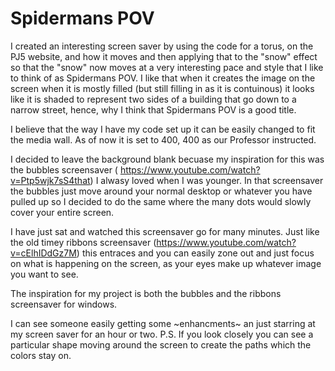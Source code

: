 # Spidermans POV

I created an interesting screen saver by using the code for a torus, on the PJ5 website, and how it moves and then applying that to the "snow" effect so that the "snow" now moves at a very interesting pace and style that I like to think of as Spidermans POV.  I like that when it creates the image on the screen when it is mostly filled (but still filling in as it is contuinous) it looks like it is shaded to represent two sides of a building that go down to a narrow street, hence, why I think that Spidermans POV is a good title.

I believe that the way I have my code set up it can be easily changed to fit the media wall.  As of now it is set to 400, 400 as our Professor instructed.  

I decided to leave the background blank becuase my inspiration for this was the bubbles screensaver ( https://www.youtube.com/watch?v=Ptp5wjk7sS4that) I alwasy loved when I was younger.  In that screensaver the bubbles just move around your normal desktop or whatever you have pulled up so I decided to do the same where the many dots would slowly cover your entire screen.

I have just sat and watched this screensaver go for many minutes.  Just like the old timey ribbons screensaver (https://www.youtube.com/watch?v=cElhIDdGz7M) this entraces and you can easily zone out and just focus on what is happening on the screen, as your eyes make up whatever image you want to see.


The inspiration for my project is both the bubbles and the ribbons screensaver for windows.

I can see someone easily getting some ~enhancments~ an just starring at my screen saver for an hour or two.
P.S. If you look closely you can see a particular shape moving around the screen to create the paths which the colors stay on.
